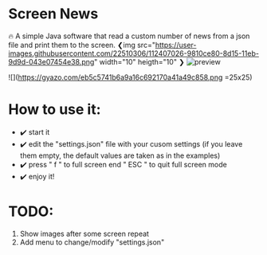 # Screen News
🔥 A simple Java software that read a custom number of news from a json file and print them to the screen.
❮img src="https://user-images.githubusercontent.com/22510306/112407026-9810ce80-8d15-11eb-9d9d-043e07454e38.png" width="10" heigth="10" ❯
![preview](https://user-images.githubusercontent.com/22510306/112407026-9810ce80-8d15-11eb-9d9d-043e07454e38.png)


![](https://gyazo.com/eb5c5741b6a9a16c692170a41a49c858.png =25x25)


# How to use it:
* ✔️ start it
* ✔️ edit the "settings.json" file with your cusom settings (if you leave them empty, the default values are taken as in the examples)
* ✔️ press " f " to full screen end " ESC " to quit full screen mode
* ✔️ enjoy it!




# TODO:
1. Show images after some screen repeat
2. Add menu to change/modify "settings.json"

